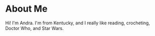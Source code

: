 # About Me

Hi! I'm Andra. I'm from Kentucky, and I really like reading, crocheting, Doctor Who, and Star Wars.